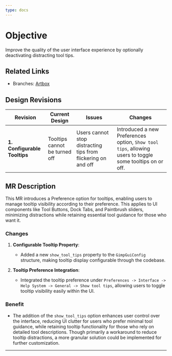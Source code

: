 ```yaml
---
type: docs
---
```


# Objective

Improve the quality of the user interface experience by optionally deactivating distracting tool tips.

## Related Links

- Branches: [Artbox](https://gitlab.gnome.org/pixelmixer/artbox/-/tree/artbox?ref_type=heads)

## Design Revisions

| **Revision**             | **Current Design**                                                                                         | **Issues**                                                                                          | **Changes**                                                                                           |
|--------------------------|------------------------------------------------------------------------------------------------------------|-----------------------------------------------------------------------------------------------------|------------------------------------------------------------------------------------------------------|
| **1. Configurable Tooltips** | Tooltips cannot be turned off                                                                           | Users cannot stop distracting tips from flickering on and off                                        | Introduced a new Preferences option, `Show tool tips`, allowing users to toggle some tooltips on or off. |

## MR Description

This MR introduces a Preference option for tooltips, enabling users to manage tooltip visibility according to their preference. This applies to UI components like Tool Buttons, Dock Tabs, and Paintbrush sliders, minimizing distractions while retaining essential tool guidance for those who want it.

### Changes

1. **Configurable Tooltip Property**:
   - Added a new `show_tool_tips` property to the `GimpGuiConfig` structure, making tooltip display configurable through the codebase.

2. **Tooltip Preference Integration**:
   - Integrated the tooltip preference under `Preferences -> Interface -> Help System -> General -> Show tool tips`, allowing users to toggle tooltip visibility easily within the UI.

### Benefit

- The addition of the `show_tool_tips` option enhances user control over the interface, reducing UI clutter for users who prefer minimal tool guidance, while retaining tooltip functionality for those who rely on detailed tool descriptions. Though primarily a workaround to reduce tooltip distractions, a more granular solution could be implemented for further customization.

---
